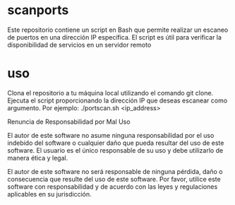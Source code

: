 # scanports
Este repositorio contiene un script en Bash que permite realizar un escaneo 
de puertos en una dirección IP específica. El script es útil para verificar 
la disponibilidad de servicios en un servidor remoto

# uso 
Clona el repositorio a tu máquina local utilizando el comando git clone.
Ejecuta el script proporcionando la dirección IP que deseas escanear como argumento. Por ejemplo:
  ./portscan.sh <ip_address>
  
Renuncia de Responsabilidad por Mal Uso

El autor de este software no asume ninguna responsabilidad por el uso
indebido del software o cualquier daño que pueda resultar del uso de este software. 
El usuario es el único responsable de su uso y debe utilizarlo de manera ética y legal.

El autor de este software no será responsable de ninguna pérdida, daño o consecuencia que resulte del uso de este software.
Por favor, utilice este software con responsabilidad y de acuerdo con las leyes y regulaciones aplicables en su jurisdicción.
